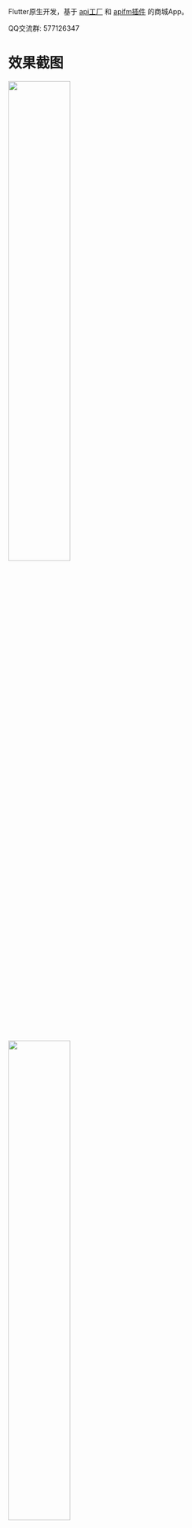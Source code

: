 Flutter原生开发，基于 [api工厂](https://www.it120.cc/) 和 [apifm插件](https://github.com/gooking/apifm-flutter) 的商城App。

QQ交流群: 577126347

# 效果截图

<img style="width:50%" src="https://dcdn.it120.cc/2019/09/10/bcb3dd04-fbc4-4fb9-a8f7-bdcdc9a102a3.png"/>
<img style="width:50%" src="https://dcdn.it120.cc/2019/09/10/0bfdfd77-06c4-4fb1-8346-8a42b95fa730.png"/>
<img style="width:50%" src="https://dcdn.it120.cc/2019/09/10/c51dd7f8-d133-4492-b01a-a0303cba9650.png"/>
<img style="width:50%" src="https://dcdn.it120.cc/2019/09/13/b81dbc8a-5f8c-4ace-b152-2b12af85b1a6.png"/>

# 相关资源

[「5分钟上手教程」](https://blog.csdn.net/abccba9978/article/category/9329782)
[「Demo程序」](https://github.com/gooking/apifm-flutter-demo)
[「功能说明文档」](instructions.md)
[「api接口文档」](https://api.it120.cc/doc.html)
